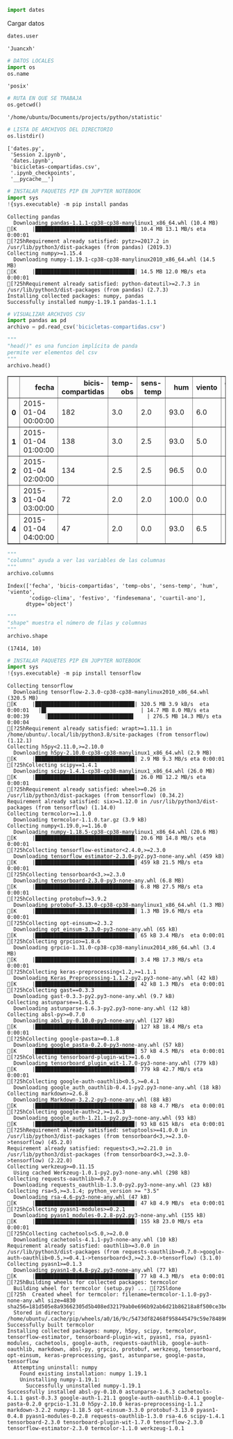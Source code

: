 ```python
import dates
```

Cargar datos


```python
dates.user
```




    'Juancxh'




```python
# DATOS LOCALES
import os
os.name
```




    'posix'




```python
# RUTA EN QUE SE TRABAJA
os.getcwd()
```




    '/home/ubuntu/Documents/projects/python/statistic'




```python
# LISTA DE ARCHIVOS DEL DIRECTORIO
os.listdir()
```




    ['dates.py',
     'Session 2.ipynb',
     'dates.ipynb',
     'bicicletas-compartidas.csv',
     '.ipynb_checkpoints',
     '__pycache__']




```python
# INSTALAR PAQUETES PIP EN JUPYTER NOTEBOOK
import sys
!{sys.executable} -m pip install pandas
```

    Collecting pandas
      Downloading pandas-1.1.1-cp38-cp38-manylinux1_x86_64.whl (10.4 MB)
    [K     |████████████████████████████████| 10.4 MB 13.1 MB/s eta 0:00:01
    [?25hRequirement already satisfied: pytz>=2017.2 in /usr/lib/python3/dist-packages (from pandas) (2019.3)
    Collecting numpy>=1.15.4
      Downloading numpy-1.19.1-cp38-cp38-manylinux2010_x86_64.whl (14.5 MB)
    [K     |████████████████████████████████| 14.5 MB 12.0 MB/s eta 0:00:01
    [?25hRequirement already satisfied: python-dateutil>=2.7.3 in /usr/lib/python3/dist-packages (from pandas) (2.7.3)
    Installing collected packages: numpy, pandas
    Successfully installed numpy-1.19.1 pandas-1.1.1



```python
# VISUALIZAR ARCHIVOS CSV
import pandas as pd
archivo = pd.read_csv('bicicletas-compartidas.csv')
```


```python
"""
"head()" es una funcion implícita de panda
permite ver elementos del csv
"""
archivo.head()
```




<div>
<style scoped>
    .dataframe tbody tr th:only-of-type {
        vertical-align: middle;
    }

    .dataframe tbody tr th {
        vertical-align: top;
    }

    .dataframe thead th {
        text-align: right;
    }
</style>
<table border="1" class="dataframe">
  <thead>
    <tr style="text-align: right;">
      <th></th>
      <th>fecha</th>
      <th>bicis-compartidas</th>
      <th>temp-obs</th>
      <th>sens-temp</th>
      <th>hum</th>
      <th>viento</th>
      <th>codigo-clima</th>
      <th>festivo</th>
      <th>findesemana</th>
      <th>cuartil-ano</th>
    </tr>
  </thead>
  <tbody>
    <tr>
      <th>0</th>
      <td>2015-01-04 00:00:00</td>
      <td>182</td>
      <td>3.0</td>
      <td>2.0</td>
      <td>93.0</td>
      <td>6.0</td>
      <td>3.0</td>
      <td>0.0</td>
      <td>1.0</td>
      <td>3.0</td>
    </tr>
    <tr>
      <th>1</th>
      <td>2015-01-04 01:00:00</td>
      <td>138</td>
      <td>3.0</td>
      <td>2.5</td>
      <td>93.0</td>
      <td>5.0</td>
      <td>1.0</td>
      <td>0.0</td>
      <td>1.0</td>
      <td>3.0</td>
    </tr>
    <tr>
      <th>2</th>
      <td>2015-01-04 02:00:00</td>
      <td>134</td>
      <td>2.5</td>
      <td>2.5</td>
      <td>96.5</td>
      <td>0.0</td>
      <td>1.0</td>
      <td>0.0</td>
      <td>1.0</td>
      <td>3.0</td>
    </tr>
    <tr>
      <th>3</th>
      <td>2015-01-04 03:00:00</td>
      <td>72</td>
      <td>2.0</td>
      <td>2.0</td>
      <td>100.0</td>
      <td>0.0</td>
      <td>1.0</td>
      <td>0.0</td>
      <td>1.0</td>
      <td>3.0</td>
    </tr>
    <tr>
      <th>4</th>
      <td>2015-01-04 04:00:00</td>
      <td>47</td>
      <td>2.0</td>
      <td>0.0</td>
      <td>93.0</td>
      <td>6.5</td>
      <td>1.0</td>
      <td>0.0</td>
      <td>1.0</td>
      <td>3.0</td>
    </tr>
  </tbody>
</table>
</div>




```python
"""
"columns" ayuda a ver las variables de las columnas
"""
archivo.columns
```




    Index(['fecha', 'bicis-compartidas', 'temp-obs', 'sens-temp', 'hum', 'viento',
           'codigo-clima', 'festivo', 'findesemana', 'cuartil-ano'],
          dtype='object')




```python
"""
"shape" muestra el número de filas y columnas
"""
archivo.shape
```




    (17414, 10)




```python
# INSTALAR PAQUETES PIP EN JUPYTER NOTEBOOK
import sys
!{sys.executable} -m pip install tensorflow
```

    Collecting tensorflow
      Downloading tensorflow-2.3.0-cp38-cp38-manylinux2010_x86_64.whl (320.5 MB)
    [K     |████████████████████████████████| 320.5 MB 3.9 kB/s  eta 0:00:01   |█▌                              | 14.7 MB 8.0 MB/s eta 0:00:39     |███████████████████████████▋    | 276.5 MB 14.3 MB/s eta 0:00:04
    [?25hRequirement already satisfied: wrapt>=1.11.1 in /home/ubuntu/.local/lib/python3.8/site-packages (from tensorflow) (1.12.1)
    Collecting h5py<2.11.0,>=2.10.0
      Downloading h5py-2.10.0-cp38-cp38-manylinux1_x86_64.whl (2.9 MB)
    [K     |████████████████████████████████| 2.9 MB 9.3 MB/s eta 0:00:01
    [?25hCollecting scipy==1.4.1
      Downloading scipy-1.4.1-cp38-cp38-manylinux1_x86_64.whl (26.0 MB)
    [K     |████████████████████████████████| 26.0 MB 12.2 MB/s eta 0:00:01
    [?25hRequirement already satisfied: wheel>=0.26 in /usr/lib/python3/dist-packages (from tensorflow) (0.34.2)
    Requirement already satisfied: six>=1.12.0 in /usr/lib/python3/dist-packages (from tensorflow) (1.14.0)
    Collecting termcolor>=1.1.0
      Downloading termcolor-1.1.0.tar.gz (3.9 kB)
    Collecting numpy<1.19.0,>=1.16.0
      Downloading numpy-1.18.5-cp38-cp38-manylinux1_x86_64.whl (20.6 MB)
    [K     |████████████████████████████████| 20.6 MB 14.8 MB/s eta 0:00:01
    [?25hCollecting tensorflow-estimator<2.4.0,>=2.3.0
      Downloading tensorflow_estimator-2.3.0-py2.py3-none-any.whl (459 kB)
    [K     |████████████████████████████████| 459 kB 21.5 MB/s eta 0:00:01
    [?25hCollecting tensorboard<3,>=2.3.0
      Downloading tensorboard-2.3.0-py3-none-any.whl (6.8 MB)
    [K     |████████████████████████████████| 6.8 MB 27.5 MB/s eta 0:00:01
    [?25hCollecting protobuf>=3.9.2
      Downloading protobuf-3.13.0-cp38-cp38-manylinux1_x86_64.whl (1.3 MB)
    [K     |████████████████████████████████| 1.3 MB 19.6 MB/s eta 0:00:01
    [?25hCollecting opt-einsum>=2.3.2
      Downloading opt_einsum-3.3.0-py3-none-any.whl (65 kB)
    [K     |████████████████████████████████| 65 kB 3.4 MB/s  eta 0:00:01
    [?25hCollecting grpcio>=1.8.6
      Downloading grpcio-1.31.0-cp38-cp38-manylinux2014_x86_64.whl (3.4 MB)
    [K     |████████████████████████████████| 3.4 MB 17.3 MB/s eta 0:00:01
    [?25hCollecting keras-preprocessing<1.2,>=1.1.1
      Downloading Keras_Preprocessing-1.1.2-py2.py3-none-any.whl (42 kB)
    [K     |████████████████████████████████| 42 kB 1.3 MB/s  eta 0:00:01
    [?25hCollecting gast==0.3.3
      Downloading gast-0.3.3-py2.py3-none-any.whl (9.7 kB)
    Collecting astunparse==1.6.3
      Downloading astunparse-1.6.3-py2.py3-none-any.whl (12 kB)
    Collecting absl-py>=0.7.0
      Downloading absl_py-0.10.0-py3-none-any.whl (127 kB)
    [K     |████████████████████████████████| 127 kB 18.4 MB/s eta 0:00:01
    [?25hCollecting google-pasta>=0.1.8
      Downloading google_pasta-0.2.0-py3-none-any.whl (57 kB)
    [K     |████████████████████████████████| 57 kB 4.5 MB/s  eta 0:00:01
    [?25hCollecting tensorboard-plugin-wit>=1.6.0
      Downloading tensorboard_plugin_wit-1.7.0-py3-none-any.whl (779 kB)
    [K     |████████████████████████████████| 779 kB 42.7 MB/s eta 0:00:01
    [?25hCollecting google-auth-oauthlib<0.5,>=0.4.1
      Downloading google_auth_oauthlib-0.4.1-py2.py3-none-any.whl (18 kB)
    Collecting markdown>=2.6.8
      Downloading Markdown-3.2.2-py3-none-any.whl (88 kB)
    [K     |████████████████████████████████| 88 kB 4.7 MB/s  eta 0:00:01
    [?25hCollecting google-auth<2,>=1.6.3
      Downloading google_auth-1.21.1-py2.py3-none-any.whl (93 kB)
    [K     |████████████████████████████████| 93 kB 615 kB/s  eta 0:00:01
    [?25hRequirement already satisfied: setuptools>=41.0.0 in /usr/lib/python3/dist-packages (from tensorboard<3,>=2.3.0->tensorflow) (45.2.0)
    Requirement already satisfied: requests<3,>=2.21.0 in /usr/lib/python3/dist-packages (from tensorboard<3,>=2.3.0->tensorflow) (2.22.0)
    Collecting werkzeug>=0.11.15
      Using cached Werkzeug-1.0.1-py2.py3-none-any.whl (298 kB)
    Collecting requests-oauthlib>=0.7.0
      Downloading requests_oauthlib-1.3.0-py2.py3-none-any.whl (23 kB)
    Collecting rsa<5,>=3.1.4; python_version >= "3.5"
      Downloading rsa-4.6-py3-none-any.whl (47 kB)
    [K     |████████████████████████████████| 47 kB 4.9 MB/s  eta 0:00:01
    [?25hCollecting pyasn1-modules>=0.2.1
      Downloading pyasn1_modules-0.2.8-py2.py3-none-any.whl (155 kB)
    [K     |████████████████████████████████| 155 kB 23.0 MB/s eta 0:00:01
    [?25hCollecting cachetools<5.0,>=2.0.0
      Downloading cachetools-4.1.1-py3-none-any.whl (10 kB)
    Requirement already satisfied: oauthlib>=3.0.0 in /usr/lib/python3/dist-packages (from requests-oauthlib>=0.7.0->google-auth-oauthlib<0.5,>=0.4.1->tensorboard<3,>=2.3.0->tensorflow) (3.1.0)
    Collecting pyasn1>=0.1.3
      Downloading pyasn1-0.4.8-py2.py3-none-any.whl (77 kB)
    [K     |████████████████████████████████| 77 kB 4.3 MB/s  eta 0:00:01
    [?25hBuilding wheels for collected packages: termcolor
      Building wheel for termcolor (setup.py) ... [?25ldone
    [?25h  Created wheel for termcolor: filename=termcolor-1.1.0-py3-none-any.whl size=4830 sha256=181d505e8a93662305d5b408ed32179ab0e696b92ab6d21b86218a8f500ce3be
      Stored in directory: /home/ubuntu/.cache/pip/wheels/a0/16/9c/5473df82468f958445479c59e784896fa24f4a5fc024b0f501
    Successfully built termcolor
    Installing collected packages: numpy, h5py, scipy, termcolor, tensorflow-estimator, tensorboard-plugin-wit, pyasn1, rsa, pyasn1-modules, cachetools, google-auth, requests-oauthlib, google-auth-oauthlib, markdown, absl-py, grpcio, protobuf, werkzeug, tensorboard, opt-einsum, keras-preprocessing, gast, astunparse, google-pasta, tensorflow
      Attempting uninstall: numpy
        Found existing installation: numpy 1.19.1
        Uninstalling numpy-1.19.1:
          Successfully uninstalled numpy-1.19.1
    Successfully installed absl-py-0.10.0 astunparse-1.6.3 cachetools-4.1.1 gast-0.3.3 google-auth-1.21.1 google-auth-oauthlib-0.4.1 google-pasta-0.2.0 grpcio-1.31.0 h5py-2.10.0 keras-preprocessing-1.1.2 markdown-3.2.2 numpy-1.18.5 opt-einsum-3.3.0 protobuf-3.13.0 pyasn1-0.4.8 pyasn1-modules-0.2.8 requests-oauthlib-1.3.0 rsa-4.6 scipy-1.4.1 tensorboard-2.3.0 tensorboard-plugin-wit-1.7.0 tensorflow-2.3.0 tensorflow-estimator-2.3.0 termcolor-1.1.0 werkzeug-1.0.1



```python

```
